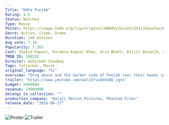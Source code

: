 ```yaml
---
Title: "Udta Punjab"
Rating: 4.5
Status: Watched
Type: Movie
Poster: https://image.tmdb.org/t/p/original/8B60Vy2Guie5cZ54zJSGazfwozb.jpg
Genre: Action, Crime, Drama
Duration: 148 minutes
Avg vote: 7.18
Popularity: 7.563
Cast: Shahid Kapoor, Kareena Kapoor Khan, Alia Bhatt, Diljit Dosanjh, Satish Kaushik, Manav Vij, Vansh Bhardwaj, Suhail Nayyar, Prabhjhyot Singh, Mahabir Bhullar
TMDB ID: 398535
Director: Abhishek Chaubey
Tags: tvtracker, Movie
original_language: "hi"
overview: "Drug abuse and the darker side of Punjab rear their heads in the intense, interwoven tales of a policeman, a doctor, a migrant worker, and a rockstar."
trailer: "https://www.youtube.com/watch?v=A5VoQO_vgns"
budget: 5980000
revenue: 14900000
belongs_to_collection: ""
production_company: "Balaji Motion Pictures, Phantom Films"
release_date: "2016-06-17"
---
```


![Poster](https://image.tmdb.org/t/p/original/8B60Vy2Guie5cZ54zJSGazfwozb.jpg)
![Trailer](https://www.youtube.com/watch?v=A5VoQO_vgns)
